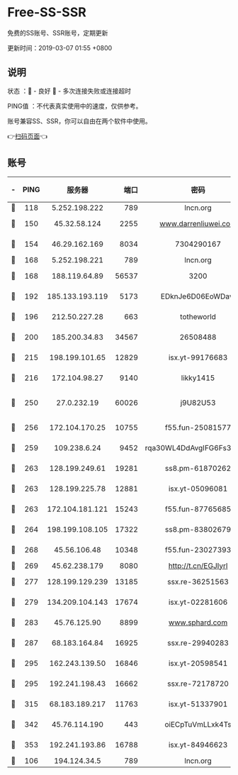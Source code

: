 # Free-SS-SSR

免费的SS账号、SSR账号，定期更新

更新时间：2019-03-07 01:55 +0800

## 说明

状态     ：🙂 - 良好 🙁 - 多次连接失败或连接超时

PING值   ：不代表真实使用中的速度，仅供参考。

账号兼容SS、SSR，你可以自由在两个软件中使用。

👉[扫码页面](https://liesauer.github.io/Free-SS-SSR/)👈

## 账号

|-|PING|服务器|端口|密码|加密方式|区域|
|:----:|:----:|:-----:|-----:|:----:|:----:|:----:|
|🙂|118|5.252.198.222|789|lncn.org|rc4|JP|
|🙂|150|45.32.58.124|2255|www.darrenliuwei.com|aes-256-cfb|JP|
|🙂|154|46.29.162.169|8034|7304290167|aes-256-cfb|RU|
|🙂|168|5.252.198.221|789|lncn.org|rc4|JP|
|🙂|168|188.119.64.89|56537|3200|aes-256-cfb|RU|
|🙂|192|185.133.193.119|5173|EDknJe6D06EoWDaw|aes-256-cfb|US|
|🙂|196|212.50.227.28|663|totheworld|aes-256-cfb|US|
|🙂|200|185.200.34.83|34567|26508488|aes-256-cfb|US|
|🙂|215|198.199.101.65|12829|isx.yt-99176683|aes-256-cfb|US|
|🙂|216|172.104.98.27|9140|likky1415|aes-256-cfb|JP|
|🙂|250|27.0.232.19|60026|j9U82U53|xchacha20-ietf-poly1305|HK|
|🙂|256|172.104.170.25|10755|f55.fun-25081577|aes-256-cfb|SG|
|🙂|259|109.238.6.24|9452|rqa30WL4DdAvgIFG6Fs3znzTa|aes-256-cfb|FR|
|🙂|263|128.199.249.61|19281|ss8.pm-61870262|aes-256-cfb|SG|
|🙂|263|128.199.225.78|12881|isx.yt-05096081|aes-256-cfb|SG|
|🙂|263|172.104.181.121|15243|f55.fun-87765685|aes-256-cfb|SG|
|🙂|264|198.199.108.105|17322|ss8.pm-83802679|aes-256-cfb|US|
|🙂|268|45.56.106.48|10348|f55.fun-23027393|aes-256-cfb|US|
|🙂|269|45.62.238.179|8080|http://t.cn/EGJIyrl|rc4-md5|CA|
|🙂|277|128.199.129.239|13185|ssx.re-36251563|aes-256-cfb|SG|
|🙂|279|134.209.104.143|17674|isx.yt-02281606|aes-256-cfb|SG|
|🙂|283|45.76.125.90|8899|www.sphard.com|aes-256-cfb|AU|
|🙂|287|68.183.164.84|16925|ssx.re-29940283|aes-256-cfb|US|
|🙂|295|162.243.139.50|16846|isx.yt-20598541|aes-256-cfb|US|
|🙂|295|192.241.198.43|16662|ssx.re-72178720|aes-256-cfb|US|
|🙂|315|68.183.189.217|11763|isx.yt-51337901|aes-256-cfb|SG|
|🙂|342|45.76.114.190|443|oiECpTuVmLLxk4Ts|aes-256-cfb|AU|
|🙂|353|192.241.193.86|16788|isx.yt-84946623|aes-256-cfb|US|
|🙁|106|194.124.34.5|789|lncn.org|rc4|JP|
